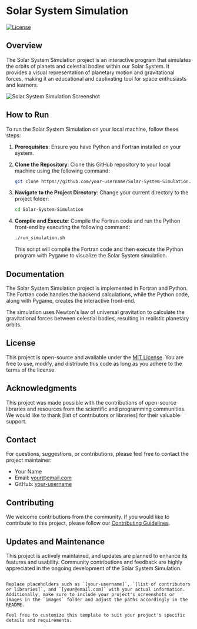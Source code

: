 # Solar System Simulation

[![License](https://img.shields.io/badge/license-MIT-blue.svg)](LICENSE.md)

## Overview

The Solar System Simulation project is an interactive program that simulates the orbits of planets and celestial bodies within our Solar System. It provides a visual representation of planetary motion and gravitational forces, making it an educational and captivating tool for space enthusiasts and learners.

![Solar System Simulation Screenshot](images/screenshot.png)

## How to Run

To run the Solar System Simulation on your local machine, follow these steps:

1. **Prerequisites**: Ensure you have Python and Fortran installed on your system.

2. **Clone the Repository**: Clone this GitHub repository to your local machine using the following command:

   ```bash
   git clone https://github.com/your-username/Solar-System-Simulation.git
   ```

3. **Navigate to the Project Directory**: Change your current directory to the project folder:

   ```bash
   cd Solar-System-Simulation
   ```

4. **Compile and Execute**: Compile the Fortran code and run the Python front-end by executing the following command:

   ```bash
   ./run_simulation.sh
   ```

   This script will compile the Fortran code and then execute the Python program with Pygame to visualize the Solar System simulation.

## Documentation

The Solar System Simulation project is implemented in Fortran and Python. The Fortran code handles the backend calculations, while the Python code, along with Pygame, creates the interactive front-end.

The simulation uses Newton's law of universal gravitation to calculate the gravitational forces between celestial bodies, resulting in realistic planetary orbits.

## License

This project is open-source and available under the [MIT License](LICENSE.md). You are free to use, modify, and distribute this code as long as you adhere to the terms of the license.

## Acknowledgments

This project was made possible with the contributions of open-source libraries and resources from the scientific and programming communities. We would like to thank [list of contributors or libraries] for their valuable support.

## Contact

For questions, suggestions, or contributions, please feel free to contact the project maintainer:

- Your Name
- Email: your@email.com
- GitHub: [your-username](https://github.com/your-username)

## Contributing

We welcome contributions from the community. If you would like to contribute to this project, please follow our [Contributing Guidelines](CONTRIBUTING.md).

## Updates and Maintenance

This project is actively maintained, and updates are planned to enhance its features and usability. Community contributions and feedback are highly appreciated in the ongoing development of the Solar System Simulation.
```

Replace placeholders such as `[your-username]`, `[list of contributors or libraries]`, and `[your@email.com]` with your actual information. Additionally, make sure to include your project's screenshots or images in the `images` folder and adjust the paths accordingly in the README.

Feel free to customize this template to suit your project's specific details and requirements.
